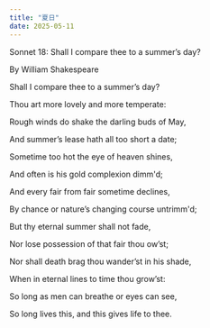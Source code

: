 ```yaml
---
title: "夏日"
date: 2025-05-11
---
```

Sonnet 18: Shall I compare thee to a summer’s day?

By William Shakespeare

Shall I compare thee to a summer’s day?

Thou art more lovely and more temperate:

Rough winds do shake the darling buds of May,

And summer’s lease hath all too short a date;

Sometime too hot the eye of heaven shines,

And often is his gold complexion dimm'd;

And every fair from fair sometime declines,

By chance or nature’s changing course untrimm'd;

But thy eternal summer shall not fade,

Nor lose possession of that fair thou ow’st;

Nor shall death brag thou wander’st in his shade,

When in eternal lines to time thou grow’st:

  So long as men can breathe or eyes can see,

  So long lives this, and this gives life to thee.
